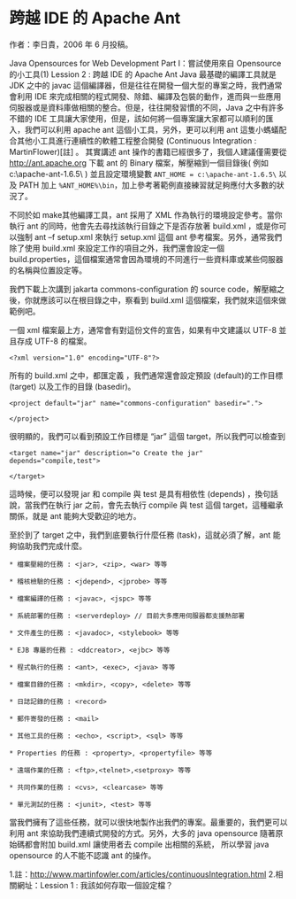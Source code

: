 # 跨越 IDE 的 Apache Ant
作者：李日貴，2006 年 6 月投稿。

Java Opensources for Web Development Part I：嘗試使用來自 Opensource 的小工具(1) Lession 2 : 跨越 IDE 的 Apache Ant Java 最基礎的編譯工具就是 JDK 之中的 javac 這個編譯器，但是往往在開發一個大型的專案之時，我們通常會利用 IDE 來完成相關的程式開發、除錯、編譯及包裝的動作，進而與一些應用伺服器或是資料庫做相關的整合。但是，往往開發習慣的不同，Java 之中有許多不錯的 IDE 工具讓大家使用，但是，該如何將一個專案讓大家都可以順利的匯入，我們可以利用 apache ant 這個小工具，另外，更可以利用 ant 這隻小螞蟻配合其他小工具進行連續性的軟體工程整合開發 (Continuous Integration : MartinFlower)[註] 。 其實講述 ant 操作的書籍已經很多了，我個人建議僅需要從 http://ant.apache.org 下載 ant 的 Binary 檔案，解壓縮到一個目錄後( 例如 c:\apache-ant-1.6.5\ ) 並且設定環境變數 `ANT_HOME = c:\apache-ant-1.6.5\` 以及 PATH 加上 `%ANT_HOME%\bin`，加上參考著範例直接練習就足夠應付大多數的狀況了。

不同於如 make其他編譯工具，ant 採用了 XML 作為執行的環境設定參考。當你執行 ant 的同時，他會先去尋找該執行目錄之下是否存放著 build.xml ，或是你可以強制 ant –f setup.xml 來執行 setup.xml 這個 ant 參考檔案。另外，通常我們除了使用 build.xml 來設定工作的項目之外，我們還會設定一個 build.properties，這個檔案通常會因為環境的不同進行一些資料庫或某些伺服器的名稱與位置設定等。

我們下載上次講到 jakarta commons-configuration 的 source code，解壓縮之後，你就應該可以在根目錄之中，察看到 build.xml 這個檔案，我們就來這個來做範例吧。

一個 xml 檔案最上方，通常會有對這份文件的宣告，如果有中文建議以 UTF-8 並且存成 UTF-8 的檔案。

    <?xml version="1.0" encoding="UTF-8"?>

所有的 build.xml 之中，都匯定義 <project>，我們通常還會設定預設 (default)的工作目標 (target) 以及工作的目錄 (basedir)。

    <project default="jar" name="commons-configuration" basedir=".">

    </project>

很明顯的，我們可以看到預設工作目標是 “jar” 這個 target，所以我們可以檢查到

    <target name="jar" description="o Create the jar" depends="compile,test">

    </target>

這時候，便可以發現 jar 和 compile 與 test 是具有相依性 (depends) ，換句話說，當我們在執行 jar 之前，會先去執行 compile 與 test 這個 target，這種繼承關係，就是 ant 能夠大受歡迎的地方。

至於到了 target 之中，我們到底要執行什麼任務 (task)，這就必須了解，ant 能夠協助我們完成什麼。

    * 檔案壓縮的任務 : <jar>, <zip>, <war> 等等

    * 稽核檢驗的任務 : <jdepend>, <jprobe> 等等

    * 檔案編譯的任務 : <javac>, <jspc> 等等

    * 系統部署的任務 : <serverdeploy> // 目前大多應用伺服器都支援熱部署

    * 文件產生的任務 : <javadoc>, <stylebook> 等等

    * EJB 專屬的任務 : <ddcreator>, <ejbc> 等等

    * 程式執行的任務 : <ant>, <exec>, <java> 等等

    * 檔案目錄的任務 : <mkdir>, <copy>, <delete> 等等

    * 日誌記錄的任務 : <record>

    * 郵件寄發的任務 : <mail>

    * 其他工具的任務 : <echo>, <script>, <sql> 等等

    * Properties 的任務 : <property>, <propertyfile> 等等

    * 遠端作業的任務 : <ftp>,<telnet>,<setproxy> 等等

    * 共同作業的任務 : <cvs>, <clearcase> 等等

    * 單元測試的任務 : <junit>, <test> 等等

當我們擁有了這些任務，就可以很快地製作出我們的專案。最重要的，我們更可以利用 ant 來協助我們連續式開發的方式。另外，大多的 java opensource 隨著原始碼都會附加 build.xml 讓使用者去 compile 出相關的系統， 所以學習 java opensource 的人不能不認識 ant 的操作。

1.註：http://www.martinfowler.com/articles/continuousIntegration.html
2.相關網址：Lession 1 : 我該如何存取一個設定檔？
